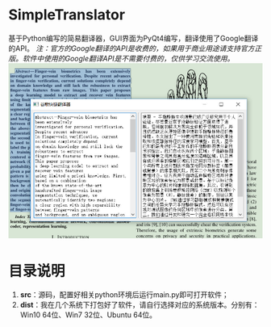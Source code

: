 # SimpleTranslator
基于Python编写的简易翻译器，GUI界面为PyQt4编写，翻译使用了Google翻译的API。
*注：官方的Google翻译的API是收费的，如果用于商业用途请支持官方正版。软件中使用的Google翻译API是不需要付费的，仅供学习交流使用。*
![screen_shot.jpg](.\pic\screen_shot.jpg)

# 目录说明
 1. **src**：源码，配置好相关python环境后运行main.py即可打开软件；
 2. **dist**：我在几个系统下打包好了软件，请自行选择对应的系统版本。分别有：Win10 64位、Win7 32位、Ubuntu 64位。